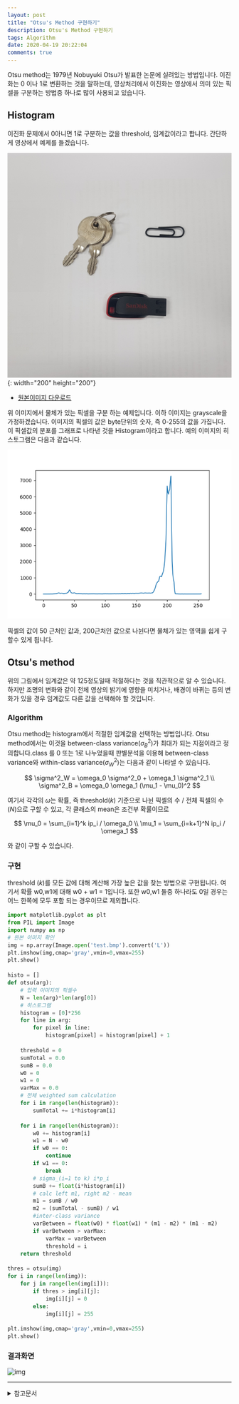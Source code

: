 ```yaml
---
layout: post
title: "Otsu's Method 구현하기"
description: Otsu's Method 구현하기
tags: Algorithm
date: 2020-04-19 20:22:04
comments: true
---
```


<!-- 무슨알고리즘인지 간략하게 -->
Otsu method는 1979년 Nobuyuki Otsu가 발표한 논문에 실려있는 방법입니다. 이진화는 0 이나 1로 변환하는 것을 말하는데, 영상처리에서 이진화는 영상에서 의미 있는 픽셀을 구분하는 방법중 하나로 많이 사용되고 있습니다.  

## Histogram

이진화 문제에서 0아니면 1로 구분하는 값을 threshold, 임계값이라고 합니다. 간단하게 영상에서 예제를 들겠습니다.  

![](https://github.com/msc9533/msc9533.github.io/raw/master/_files/otsu_test.jpg){: width="200" height="200"}  

- [원본이미지 다운로드](https://github.com/msc9533/msc9533.github.io/raw/master/_files/otsu_test.jpg)

위 이미지에서 물체가 있는 픽셀을 구분 하는 예제입니다. 이하 이미지는 grayscale을 가정하겠습니다. 이미지의 픽셀의 값은 byte단위의 숫자, 즉 0-255의 값을 가집니다. 이 픽셀값의 분포를 그래프로 나타낸 것을 Histogram이라고 합니다. 예의 이미지의 히스토그램은 다음과 같습니다.  

![](https://github.com/msc9533/msc9533.github.io/raw/master/_files/_200414Figure_1.png)  

픽셀의 값이 50 근처인 값과, 200근처인 값으로 나뉜다면 물체가 있는 영역을 쉽게 구할수 있게 됩니다.  

## Otsu's method
<!-- 핵심 알고리즘 원리 -->
<!-- 수식적으로 해석 -->
위의 그림에서 임계값은 약 125정도일때 적절하다는 것을 직관적으로 알 수 있습니다. 하지만 조명의 변화와 같이 전체 영상의 밝기에 영향을 미치거나, 배경이 바뀌는 등의 변화가 있을 경우 임계값도 다른 값을 선택해야 할 것입니다.

### Algorithm

Otsu method는 histogram에서 적절한 임계값을 선택하는 방법입니다. Otsu method에서는 이것을 between-class variance($\sigma^2_B$)가 최대가 되는 지점이라고 정의합니다.class 를 0 또는 1로 나누었을때 판별분석을 이용해 between-class variance와 within-class variance($\sigma^2_W$)는 다음과 같이 나타낼 수 있습니다.

$$
\sigma^2_W = \omega_0 \sigma^2_0 + \omega_1 \sigma^2_1 \\
\sigma^2_B = \omega_0 \omega_1 (\mu_1 - \mu_0)^2
$$

여기서 각각의 $\omega$는 확률, 즉 threshold($k$) 기준으로 나뉜 픽셀의 수 / 전체 픽셀의 수 ($N$)으로 구할 수 있고, 각 클래스의 mean은 조건부 확률이므로 

$$
\mu_0 = \sum_{i=1}^k ip_i / \omega_0 \\
\mu_1 = \sum_{i=k+1}^N ip_i / \omega_1
$$

와 같이 구할 수 있습니다. 

<!-- 직접구현 cpp? python? -->
<!-- 파생 알고리즘은 뭐가 있는지 -->
### 구현

threshold ($k$)를 모든 값에 대해 계산해 가장 높은 값을 찾는 방법으로 구현됩니다. 여기서 확률 w0,w1에 대해 w0 + w1 = 1입니다. 또한 w0,w1 둘중 하나라도 0일 경우는 어느 한쪽에 모두 포함 되는 경우이므로 제외합니다.

```py
import matplotlib.pyplot as plt
from PIL import Image
import numpy as np
# 원본 이미지 확인
img = np.array(Image.open('test.bmp').convert('L'))
plt.imshow(img,cmap='gray',vmin=0,vmax=255)
plt.show()

histo = []
def otsu(arg):
    # 입력 이미지의 픽셀수
    N = len(arg)*len(arg[0])
    # 히스토그램
    histogram = [0]*256
    for line in arg:
        for pixel in line:
            histogram[pixel] = histogram[pixel] + 1

    threshold = 0
    sumTotal = 0.0 
    sumB = 0.0
    w0 = 0
    w1 = 0
    varMax = 0.0
    # 전체 weighted sum calculation
    for i in range(len(histogram)):
        sumTotal += i*histogram[i]
    
    for i in range(len(histogram)):
        w0 += histogram[i]
        w1 = N - w0
        if w0 == 0:
            continue
        if w1 == 0:
            break
        # sigma_(i=1 to k) i*p_i
        sumB += float(i*histogram[i])
        # calc left m1, right m2 - mean
        m1 = sumB / w0
        m2 = (sumTotal - sumB) / w1
        #inter-class variance
        varBetween = float(w0) * float(w1) * (m1 - m2) * (m1 - m2)
        if varBetween > varMax:
            varMax = varBetween
            threshold = i
    return threshold

thres = otsu(img)
for i in range(len(img)):
    for j in range(len(img[i])):
        if thres > img[i][j]:
            img[i][j] = 0
        else:
            img[i][j] = 255

plt.imshow(img,cmap='gray',vmin=0,vmax=255)
plt.show()
```

### 결과화면

![img](https://i.imgur.com/ApdjKRk.png)

---

<details>
<summary>참고문서</summary>
<div markdown="1">

- [wikipedia-Otsu's method](https://en.wikipedia.org/wiki/Otsu%27s_method)
- ["A threshold selection method from gray-level histograms",Otsu, N. (1979).](http://webserver2.tecgraf.puc-rio.br/~mgattass/cg/trbImg/Otsu.pdf)
- [Otsu 방법을 사용해서 이미지 이진화하기 (matlab 소스코드 포함)](https://bskyvision.com/49)
- [영상 이진화(binarization, thresholding)-다크프로그래머](https://darkpgmr.tistory.com/115)
- [히스토그램 - wikipedia](https://ko.wikipedia.org/wiki/%ED%9E%88%EC%8A%A4%ED%86%A0%EA%B7%B8%EB%9E%A8)

</div>
</details>
<script id="dsq-count-scr" src="//msc9533.disqus.com/count.js" async></script>

